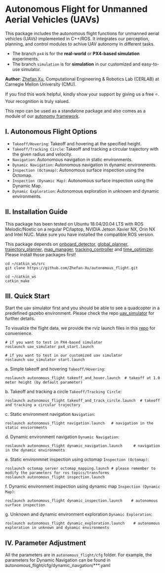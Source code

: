 # Autonomous Flight for Unmanned Aerial Vehicles (UAVs)

This package includes the autonomous flight functions for unmanned aerial vehicles (UAVs) implemented in C++/ROS. It integrates our  perception, planning, and control modules to achive UAV autonomy in different tasks.

- The branch ```px4``` is for the **real-world** or **PX4-based simulation** experiments. 
- The branch ```simulation``` is for **simulation** in our customized and easy-to-use simulator.

**Author**: [Zhefan Xu](https://zhefanxu.com/), Computational Engineering & Robotics Lab (CERLAB) at Carnegie Mellon University (CMU).

If you find this work helpful, kindly show your support by giving us a free ⭐️. Your recognition is truly valued.

This repo can be used as a standalone package and also comes as a module of our [autonomy framework](https://github.com/Zhefan-Xu/CERLAB-UAV-Autonomy).

## I. Autonomous Flight Options
  - ```Takeoff/Hovering```: Takeoff and hovering at the specified height.
  - ```Takeoff/Tracking Circle```: Takeoff and tracking a circular trajectory with the given radius and velocity. 
  - ```Navigation```: Autonomous navigation in static environments.  
  - ```Dynamic Navigation```: Autonomous navigation in dynamic environments.
  - ```Inspection (Octomap)```: Autonomous surface inspection using the Octomap.
  - ```Inspection (Dynamic Map)```: Autonomous surface inspection using the Dynamic Map.
  - ```Dynamic Exploration```: Autonomous exploration in unknown and dynamic environments. 


## II. Installation Guide
This package has been tested on Ubuntu 18.04/20.04 LTS with ROS Melodic/Noetic on a regular PC/laptop, NVIDIA Jetson Xavier NX, Orin NX and Intel NUC. Make sure you have installed the compatible ROS version.

This package depends on [onboard_detector](https://github.com/Zhefan-Xu/onboard_detector), [global_planner](https://github.com/Zhefan-Xu/global_planner), [trajectory_planner](https://github.com/Zhefan-Xu/trajectory_planner), [map_manager](https://github.com/Zhefan-Xu/map_manager), [tracking_controller](https://github.com/Zhefan-Xu/tracking_controller.git)  and [time_optimizer](https://github.com/Zhefan-Xu/time_optimizer.git). Please install those packages first!


```
cd ~/catkin_ws/src
git clone https://github.com/Zhefan-Xu/autonomous_flight.git

cd ~/catkin_ws
catkin_make
```

## III. Quick Start
Start the uav simulator first and you should be able to see a quadcopter in a predefined gazebo environment. Please check the repo [uav_simulator](https://github.com/Zhefan-Xu/uav_simulator) for further details.

To visualize the flight data, we provide the rviz launch files in this [repo](https://github.com/Zhefan-Xu/remote_control) for convenience.
```
# if you want to test in PX4-based simulator
roslaunch uav_simulator px4_start.launch

# if you want to test in our customized uav simulator
roslaunch uav_simulator start.launch
```

a. Simple takeoff and hovering ```Takeoff/Hovering```:
```
roslaunch autonomous_flight takeoff_and_hover.launch  # takeoff at 1.0 meter height (by default parameter)
```
b. Takeoff and tracking a circle ```Takeoff/Tracking Circle```:
```
roslaunch autonomous_flight takeoff_and_track_circle.launch  # takeoff and tracking a circular trajectory
```
c. Static environment navigation ```Navigation```:
```
roslaunch autonomous_flight navigation.launch   # navigation in the static enviornments
```
d. Dynamic environment navigation ```Dynamic Navigation```:
```
roslaunch autonomous_flight dynamic_navigation.launch     # navigation in the dynamic environments
```
e. Static environmnet inspection using octomap ```Inspection (Octomap)```:
```
roslaunch octomap_server octomap_mapping.launch # please remember to modify the parameters for ros topics/transforms
roslaunch autonomous_flight inspection.launch
```
f. Dynamic environment inspection using dynamic map ```Inspection (Dynamic Map)```:
```
roslaunch autonomous_flight dynamic_inspection.launch    # autonomous surface inspection
```
g. Unknown and dynamic environment exploration  ```Dynamic Exploration```:
```
roslaunch autonomous_flight dynamic_exploration.launch    # autonomous exploration in unknown and dynamic environments
```


## IV. Parameter Adjustment
All the parameters are in ```autonomous_flight/cfg``` folder. For example, the parameters for Dynamic Navigation can be found in autonomous_flight/cfg/dynamic_navgation/***.yaml




